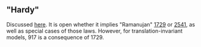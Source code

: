 ## "Hardy"

Discussed [here](https://leanprover.zulipchat.com/#narrow/channel/458659-Equational/topic/Outstanding.20equations.2C.20v1).  It is open whether it implies "Ramanujan" [1729](https://teorth.github.io/equational_theories/implications/?1729) or [2541](https://teorth.github.io/equational_theories/implications/?2541), as well as special cases of those laws.  However, for translation-invariant models, 917 is a consequence of 1729.
